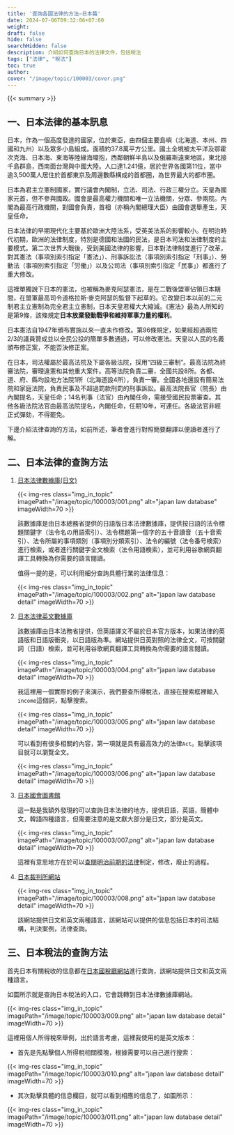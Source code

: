 ```yaml
---
title: '查詢各國法律的方法—日本篇'
date: 2024-07-06T09:32:06+07:00
weight: 
draft: false
hide: false
searchHidden: false
description: 介紹如何查詢日本的法律文件，包括稅法
tags: ["法律", "稅法"]
toc: true
author:
cover: "/image/topic/100003/cover.png"
---
```


{{< summary >}}

## 一、日本法律的基本訊息

日本，作為一個高度發達的國家，位於東亞，由四個主要島嶼（北海道、本州、四國和九州）以及眾多小島組成。面積約37.8萬平方公里。國土全境被太平洋及鄂霍次克海、日本海、東海等陸緣海環抱，西鄰朝鮮半島以及俄羅斯遠東地區，東北接千島群島，西南面台灣與中國大陸。人口達1.241億，居於世界各國第11位，當中逾3,500萬人居住於首都東京及周邊數縣構成的首都圈，為世界最大的都市圈。

日本為君主立憲制國家，實行議會內閣制，立法、司法、行政三權分立。天皇為國家元首，但不參與國政。國會是最高權力機關和唯一立法機關，分眾、參兩院。內閣為最高行政機關，對國會負責，首相（亦稱內閣總理大臣）由國會選舉產生，天皇任命。

日本法律的早期現代化主要基於歐洲大陸法系，受英美法系的影響較小。在明治時代初期，歐洲的法律制度，特別是德國和法國的民法，是日本司法和法律制度的主要模式。第二次世界大戰後，受到美國法律的影響，日本對法律制度進行了改革，對其憲法（事項別索引指定「憲法」）、刑事訴訟法（事項別索引指定「刑事」）、勞動法（事項別索引指定「労働」）以及公司法（事項別索引指定「民事」）都進行了重大修改。

這裡單獨說下日本的憲法，也被稱為麥克阿瑟憲法，是在二戰後盟軍佔領日本期間，在盟軍最高司令道格拉斯·麥克阿瑟的監督下起草的。它改變日本以前的二元制君主立憲制為完全君主立憲制，日本天皇君權大大縮減。《憲法》最為人所知的是第9條，該條規定**日本放棄發動戰爭和維持軍事力量的權利**。

日本憲法自1947年頒布實施以來一直未作修改。第96條規定，如果經超過兩院2/3的議員贊成並以全民公投的簡單多數通過，可以修改憲法。天皇以人民的名義頒布修正案，不能否決修正案。

在日本，司法權屬於最高法院及下屬各級法院，採用“四級三審制”。最高法院為終審法院，審理違憲和其他重大案件。高等法院負責二審，全國共設8所。各都、道、府、縣均設地方法院1所（北海道設4所），負責一審。全國各地還設有簡易法院和家庭法院，負責民事及不超過罰款刑罰的刑事訴訟。最高法院長官（院長）由內閣提名，天皇任命；14名判事（法官）由內閣任命，需接受國民投票審查。其他各級法院法官由最高法院提名，內閣任命，任期10年，可連任。各級法官非經正式彈劾，不得罷免。

下邊介紹法律查詢的方法，如前所述，筆者會進行對照簡要翻譯以便讀者進行了解。

## 二、日本法律的查詢方法

1. <a href="https://elaws.e-gov.go.jp/" target="_blank">日本法律數據庫(日文)</a>

   {{< img-res class="img_in_topic" imagePath="/image/topic/100003/001.png" alt="japan law database" imageWidth=70 >}}

   該數據庫是由日本總務省提供的日語版日本法律數據庫，提供按日語的法令標題關鍵字（法令名の用語索引）、法令標題第一個字的五十音讀音（五十音索引）、法令所屬的事項類別（事項別分類索引）、法令的編號（法令番号検索）進行檢索，或者進行關鍵字全文檢索（法令用語検索），並可利用谷歌網頁翻譯工具轉換為你需要的語言閱讀。

   值得一提的是，可以利用細分查詢具體行業的法律信息：

   {{< img-res class="img_in_topic" imagePath="/image/topic/100003/002.png" alt="japan law database detail" imageWidth=70 >}}

2. <a href="https://www.japaneselawtranslation.go.jp/" target="_blank">日本法律英文數據庫</a>
   
   該數據庫由日本法務省提供，但英語譯文不屬於日本官方版本，如果法律的英語版和日語版衝突，以日語版為準。網站提供日英對照的法律全文，可按關鍵詞（日語）檢索，並可利用谷歌網頁翻譯工具轉換為你需要的語言閱讀。

   {{< img-res class="img_in_topic" imagePath="/image/topic/100003/004.png" alt="japan law database detail" imageWidth=70 >}}

   我這裡用一個實際的例子來演示，我們要查所得稅法，直接在搜索框裡輸入`income`這個詞，點擊搜索。

   {{< img-res class="img_in_topic" imagePath="/image/topic/100003/005.png" alt="japan law database detail" imageWidth=70 >}}

   可以看到有很多相關的內容，第一項就是具有最高效力的法律`Act`。點擊該項目就可以瀏覽全文。

   {{< img-res class="img_in_topic" imagePath="/image/topic/100003/006.png" alt="japan law database detail" imageWidth=70 >}}

3. <a href="https://www.ndl.go.jp/index.html" target="_blank">日本國會圖書館</a>
   
   這一點是我額外發現的可以查詢日本法律的地方，提供日語，英語，簡體中文，韓語四種語言，但需要注意的是文獻大部分是日文，部分是英文。

   {{< img-res class="img_in_topic" imagePath="/image/topic/100003/007.png" alt="japan law database detail" imageWidth=70 >}}

   這裡有意思地方在於可以<a href="https://dajokan.ndl.go.jp/#/" target="_blank">查閱明治前期的法律</a>制定，修改，廢止的過程。

4. <a href="https://www.courts.go.jp/index.html" target="_blank">日本裁判所網站</a>

    {{< img-res class="img_in_topic" imagePath="/image/topic/100003/008.png" alt="japan law database detail" imageWidth=70 >}}

    該網站提供日文和英文兩種語言，該網站可以提供的信息包括日本的司法結構，判決案例，法律查詢。

## 三、日本稅法的查詢方法

首先日本有關稅收的信息都在<a href="https://www.nta.go.jp/" target="_blank">日本國稅廳網站</a>進行查詢，該網站提供日文和英文兩種語言。

如圖所示就是查詢日本稅法的入口，它會跳轉到日本法律數據庫網站。

{{< img-res class="img_in_topic" imagePath="/image/topic/100003/009.png" alt="japan law database detail" imageWidth=70 >}}

這裡用個人所得稅來舉例，出於語言考慮，這裡我使用的是英文版本：

- 首先是先點擊個人所得稅相關模塊，根據需要可以自己進行搜索：

{{< img-res class="img_in_topic" imagePath="/image/topic/100003/010.png" alt="japan law database detail" imageWidth=70 >}}

- 其次點擊具體的信息欄目，就可以看到相應的信息了，如圖所示：

{{< img-res class="img_in_topic" imagePath="/image/topic/100003/011.png" alt="japan law database detail" imageWidth=70 >}}





